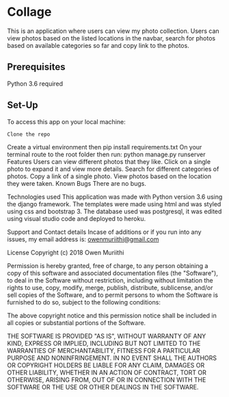 # Collage
This is an application where users can view my photo collection. Users can view photos based on the listed locations in the navbar, search for photos based on available categories so far and copy link to the photos.

## Prerequisites
Python 3.6 required

## Set-Up
To access this app on your local machine:

    Clone the repo
Create a virtual environment then pip install requirements.txt
On your terminal route to the root folder then run: python manage.py runserver
Features
Users can view different photos that they like.
Click on a single photo to expand it and view more details.
Search for different categories of photos.
Copy a link of a single photo.
View photos based on the location they were taken.
Known Bugs
There are no bugs.

Technologies used
This application was made with Python version 3.6 using the django framework. The templates were made using html and was styled using css and bootstrap 3. The database used was postgresql, it was edited using visual studio code and deployed to heroku.

Support and Contact details
Incase of additions or if you run into any issues, my email address is: owenmuriithi@gmail.com

License
Copyright (c) 2018 Owen Muriithi

Permission is hereby granted, free of charge, to any person obtaining a copy of this software and associated documentation files (the "Software"), to deal in the Software without restriction, including without limitation the rights to use, copy, modify, merge, publish, distribute, sublicense, and/or sell copies of the Software, and to permit persons to whom the Software is furnished to do so, subject to the following conditions:

The above copyright notice and this permission notice shall be included in all copies or substantial portions of the Software.

THE SOFTWARE IS PROVIDED "AS IS", WITHOUT WARRANTY OF ANY KIND, EXPRESS OR IMPLIED, INCLUDING BUT NOT LIMITED TO THE WARRANTIES OF MERCHANTABILITY, FITNESS FOR A PARTICULAR PURPOSE AND NONINFRINGEMENT. IN NO EVENT SHALL THE AUTHORS OR COPYRIGHT HOLDERS BE LIABLE FOR ANY CLAIM, DAMAGES OR OTHER LIABILITY, WHETHER IN AN ACTION OF CONTRACT, TORT OR OTHERWISE, ARISING FROM, OUT OF OR IN CONNECTION WITH THE SOFTWARE OR THE USE OR OTHER DEALINGS IN THE SOFTWARE.